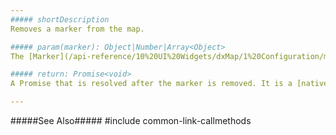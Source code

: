 ```yaml
---
##### shortDescription
Removes a marker from the map.

##### param(marker): Object|Number|Array<Object>
The [Marker](/api-reference/10%20UI%20Widgets/dxMap/1%20Configuration/markers '/Documentation/ApiReference/UI_Widgets/dxMap/Configuration/markers/') object(s) or an index.

##### return: Promise<void>
A Promise that is resolved after the marker is removed. It is a [native Promise](https://developer.mozilla.org/en-US/docs/Web/JavaScript/Reference/Global_Objects/Promise) or a [jQuery.Promise](https://api.jquery.com/Types/#Promise) when you use jQuery.

---
```

#####See Also#####
#include common-link-callmethods